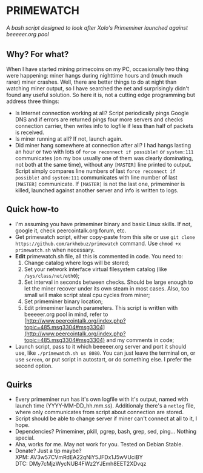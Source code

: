 # PRIMEWATCH
###### *A bash script designed to look after Xolo's Primeminer launched against beeeeer.org pool* 

## Why? For what?

When I have started mining primecoins on my PC, occasionally two thing were happening: miner hangs during nighttime hours and (much much rarer) miner crashes. Well, there are better things to do at night than watching miner output, so I have searched the net and surprisingly didn't found any useful solution. So here it is, not a cutting edge programming but address three things:
* Is Internet connection working at all? Script periodically pings Google DNS and if errors are returned pings four more servers and checks connection carrier, then writes info to logfile if less than half of packets is received.
* Is miner running at all? If not, launch again.
* Did miner hang somewhere at connection after all? I had hangs lasting an hour or two with lots of `force reconnect if possible!` or `system:111` communicates (on my box usually one of them was clearly dominating, not both at the same time), without any `[MASTER]` line printed to output. Script simply compares line numbers of last `force reconnect if possible!` and `system:111` communicates with line number of last `[MASTER]` communicate. If `[MASTER]` is not the last one, primeminer is killed, launched against another server and info is written to logs.

## Quick how-to
* I'm assuming you have primeminer binary and basic Linux skills. If not, google it, check peercointalk.org forum, etc.
* Get primewatch script, either copy-paste from this site or use `git clone https://github.com/arkhebuz/primewatch` command. Use `chmod +x primewatch.sh` when necessary.
* **Edit** primewatch.sh file, all this is commented in code. You need to:
  1. Change catalog where logs will be stored;
  2. Set your network interface virtual filesystem catalog (like `/sys/class/net/eth0`);
  3. Set interval in seconds between checks. Should be large enough to let the miner recover under its own steam in most cases. Also, too small will make script steal cpu cycles from miner;
  4. Set primeminer binary location;
  5. Edit primeminer launch parameters. This script is written with beeeeer.org pool in mind, refer to [http://www.peercointalk.org/index.php?topic=485.msg3304#msg3304](http://www.peercointalk.org/index.php?topic=485.msg3304#msg3304) and my comments in code;
* Launch script, pass to it which beeeeer.org server and port it should use, like `./primewatch.sh us 8080`. You can just leave the terminal on, or use `screen`, or put script in autostart, or do something else. I prefer the second option.

## Quirks
* Every primeminer run has it's own logfile with it's output, named with launch time (YYYY-MM-DD_hh.mm.ss). Additionaly there's a `netlog` file, where only communicates from script about connection are stored.
* Script should be able to change server if miner can't connect at all to it, I hope.
* Dependencies? Primeminer, pkill, pgrep, bash, grep, sed, ping... Nothing special.
* Aha, works for me. May not work for you. Tested on Debian Stable.
* Donate? Just a tip maybe?  
   XPM: AV3w57CVmRdEA22qNiY5JFDx1J5wVUciBY  
   DTC: DMy7cMjzWycNUB4FWz2YJEmh8EET2XDvqz
